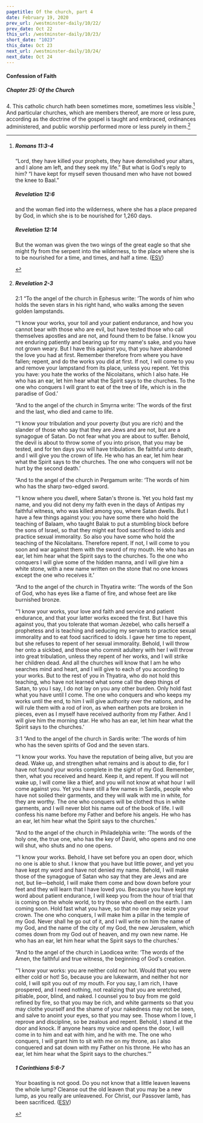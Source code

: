 ```yaml
---
pagetitle: Of the church, part 4
date: February 19, 2020
prev_url: /westminster-daily/10/22/
prev_date: Oct 22
this_url: /westminster-daily/10/23/
short_date: "1023"
this_date: Oct 23
next_url: /westminster-daily/10/24/
next_date: Oct 24
---
```


#### Confession of Faith

##### Chapter 25: Of the Church

4\. This catholic church hath been sometimes more, sometimes less visible.[^fnref:wcf1] And particular churches, which are members thereof, are more or less pure, according as the doctrine of the gospel is taught and embraced, ordinances administered, and public worship performed more or less purely in them.[^fnref:wcf2]

[^fnref:wcf1]: <div class="esv"><h5>Romans 11:3-4</h5> <div class="esv-text"><p id="p45011003.01-1">&#8220;Lord, they have killed your prophets, they have demolished your altars, and I alone am left, and they seek my life.&#8221; But what is God's reply to him? &#8220;I have kept for myself seven thousand men who have not bowed the knee to Baal.&#8221;</p> </div><h5>Revelation 12:6</h5> <div class="esv-text"><p id="p66012006.01-2">and the woman fled into the wilderness, where she has a place prepared by God, in which she is to be nourished for 1,260 days.</p> </div><h5>Revelation 12:14</h5> <div class="esv-text"><p id="p66012014.01-3">But the woman was given the two wings of the great eagle so that she might fly from the serpent into the wilderness, to the place where she is to be nourished for a time, and times, and half a time.  (<a href="http://www.esv.org" class="copyright">ESV</a>)</p> </div> </div>

[^fnref:wcf2]: <div class="esv"><h5>Revelation 2-3</h5> <div class="esv-text"> <p id="p66002001.06-1"><span class="chapter-num" id="v66002001-1">2:1&nbsp;</span><span class="woc">&#8220;To the angel of the church in Ephesus write: &#8216;The words of him who holds the seven stars in his right hand, who walks among the seven golden lampstands.</span></p>  <p class="chapter-first" id="p66002002.01-1"><span class="woc">&#8220;&#8216;I know your works, your toil and your patient endurance, and how you cannot bear with those who are evil, but have tested those who call themselves apostles and are not, and found them to be false.</span> <span class="woc">I know you are enduring patiently and bearing up for my name's sake, and you have not grown weary.</span> <span class="woc">But I have this against you, that you have abandoned the love you had at first.</span> <span class="woc">Remember therefore from where you have fallen; repent, and do the works you did at first. If not, I will come to you and remove your lampstand from its place, unless you repent.</span> <span class="woc">Yet this you have: you hate the works of the Nicolaitans, which I also hate.</span> <span class="woc">He who has an ear, let him hear what the Spirit says to the churches. To the one who conquers I will grant to eat of the tree of life, which is in the paradise of God.&#8217;</span></p>   <p id="p66002008.06-1"><span class="woc">&#8220;And to the angel of the church in Smyrna write: &#8216;The words of the first and the last, who died and came to life.</span></p>  <p id="p66002009.01-1"><span class="woc">&#8220;&#8216;I know your tribulation and your poverty (but you are rich) and the slander of those who say that they are Jews and are not, but are a synagogue of Satan.</span> <span class="woc">Do not fear what you are about to suffer. Behold, the devil is about to throw some of you into prison, that you may be tested, and for ten days you will have tribulation. Be faithful unto death, and I will give you the crown of life.</span> <span class="woc">He who has an ear, let him hear what the Spirit says to the churches. The one who conquers will not be hurt by the second death.&#8217;</span></p>   <p id="p66002012.06-1"><span class="woc">&#8220;And to the angel of the church in Pergamum write: &#8216;The words of him who has the sharp two-edged sword.</span></p>  <p id="p66002013.01-1"><span class="woc">&#8220;&#8216;I know where you dwell, where Satan's throne is. Yet you hold fast my name, and you did not deny my faith even in the days of Antipas my faithful witness, who was killed among you, where Satan dwells.</span> <span class="woc">But I have a few things against you: you have some there who hold the teaching of Balaam, who taught Balak to put a stumbling block before the sons of Israel, so that they might eat food sacrificed to idols and practice sexual immorality.</span> <span class="woc">So also you have some who hold the teaching of the Nicolaitans.</span> <span class="woc">Therefore repent. If not, I will come to you soon and war against them with the sword of my mouth.</span> <span class="woc">He who has an ear, let him hear what the Spirit says to the churches. To the one who conquers I will give some of the hidden manna, and I will give him a white stone, with a new name written on the stone that no one knows except the one who receives it.&#8217;</span></p>   <p id="p66002018.06-1"><span class="woc">&#8220;And to the angel of the church in Thyatira write: &#8216;The words of the Son of God, who has eyes like a flame of fire, and whose feet are like burnished bronze.</span></p>  <p id="p66002019.01-1"><span class="woc">&#8220;&#8216;I know your works, your love and faith and service and patient endurance, and that your latter works exceed the first.</span> <span class="woc">But I have this against you, that you tolerate that woman Jezebel, who calls herself a prophetess and is teaching and seducing my servants to practice sexual immorality and to eat food sacrificed to idols.</span> <span class="woc">I gave her time to repent, but she refuses to repent of her sexual immorality.</span> <span class="woc">Behold, I will throw her onto a sickbed, and those who commit adultery with her I will throw into great tribulation, unless they repent of her works,</span> <span class="woc">and I will strike her children dead. And all the churches will know that I am he who searches mind and heart, and I will give to each of you according to your works.</span> <span class="woc">But to the rest of you in Thyatira, who do not hold this teaching, who have not learned what some call the deep things of Satan, to you I say, I do not lay on you any other burden.</span> <span class="woc">Only hold fast what you have until I come.</span> <span class="woc">The one who conquers and who keeps my works until the end, to him I will give authority over the nations,</span> <span class="woc">and he will rule them with a rod of iron, as when earthen pots are broken in pieces, even as I myself have received authority from my Father.</span> <span class="woc">And I will give him the morning star.</span> <span class="woc">He who has an ear, let him hear what the Spirit says to the churches.&#8217;</span></p>   <p class="chapter-first" id="p66003001.06-1"><span class="chapter-num" id="v66003001-1">3:1&nbsp;</span><span class="woc">&#8220;And to the angel of the church in Sardis write: &#8216;The words of him who has the seven spirits of God and the seven stars.</span></p> <p id="p66003001.31-1"><span class="woc">&#8220;&#8216;I know your works. You have the reputation of being alive, but you are dead.</span> <span class="woc">Wake up, and strengthen what remains and is about to die, for I have not found your works complete in the sight of my God.</span> <span class="woc">Remember, then, what you received and heard. Keep it, and repent. If you will not wake up, I will come like a thief, and you will not know at what hour I will come against you.</span> <span class="woc">Yet you have still a few names in Sardis, people who have not soiled their garments, and they will walk with me in white, for they are worthy.</span> <span class="woc">The one who conquers will be clothed thus in white garments, and I will never blot his name out of the book of life. I will confess his name before my Father and before his angels.</span> <span class="woc">He who has an ear, let him hear what the Spirit says to the churches.&#8217;</span></p>   <p id="p66003007.06-1"><span class="woc">&#8220;And to the angel of the church in Philadelphia write: &#8216;The words of the holy one, the true one, who has the key of David, who opens and no one will shut, who shuts and no one opens.</span></p>  <p id="p66003008.01-1"><span class="woc">&#8220;&#8216;I know your works. Behold, I have set before you an open door, which no one is able to shut. I know that you have but little power, and yet you have kept my word and have not denied my name.</span> <span class="woc">Behold, I will make those of the synagogue of Satan who say that they are Jews and are not, but lie&#8212;behold, I will make them come and bow down before your feet and they will learn that I have loved you.</span> <span class="woc">Because you have kept my word about patient endurance, I will keep you from the hour of trial that is coming on the whole world, to try those who dwell on the earth.</span> <span class="woc">I am coming soon. Hold fast what you have, so that no one may seize your crown.</span> <span class="woc">The one who conquers, I will make him a pillar in the temple of my God. Never shall he go out of it, and I will write on him the name of my God, and the name of the city of my God, the new Jerusalem, which comes down from my God out of heaven, and my own new name.</span> <span class="woc">He who has an ear, let him hear what the Spirit says to the churches.&#8217;</span></p>   <p id="p66003014.06-1"><span class="woc">&#8220;And to the angel of the church in Laodicea write: &#8216;The words of the Amen, the faithful and true witness, the beginning of God's creation.</span></p>  <p id="p66003015.01-1"><span class="woc">&#8220;&#8216;I know your works: you are neither cold nor hot. Would that you were either cold or hot!</span> <span class="woc">So, because you are lukewarm, and neither hot nor cold, I will spit you out of my mouth.</span> <span class="woc">For you say, I am rich, I have prospered, and I need nothing, not realizing that you are wretched, pitiable, poor, blind, and naked.</span> <span class="woc">I counsel you to buy from me gold refined by fire, so that you may be rich, and white garments so that you may clothe yourself and the shame of your nakedness may not be seen, and salve to anoint your eyes, so that you may see.</span> <span class="woc">Those whom I love, I reprove and discipline, so be zealous and repent.</span> <span class="woc">Behold, I stand at the door and knock. If anyone hears my voice and opens the door, I will come in to him and eat with him, and he with me.</span> <span class="woc">The one who conquers, I will grant him to sit with me on my throne, as I also conquered and sat down with my Father on his throne.</span> <span class="woc">He who has an ear, let him hear what the Spirit says to the churches.&#8217;&#8221;</span></p> </div><h5>1 Corinthians 5:6-7</h5> <div class="esv-text"><p id="p46005006.01-2">Your boasting is not good. Do you not know that a little leaven leavens the whole lump? Cleanse out the old leaven that you may be a new lump, as you really are unleavened. For Christ, our Passover lamb, has been sacrificed.  (<a href="http://www.esv.org" class="copyright">ESV</a>)</p> </div> </div>

